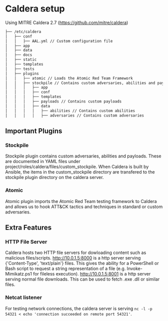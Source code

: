 # Caldera setup
Using MITRE Caldera 2.7 (https://github.com/mitre/caldera) 

```bash
├── /etc/caldera
│   ├── conf
│   │   ├── AAL.yml // Custom configuration file
│   ├── app
│   ├── data
│   ├── docs
│   ├── static
│   ├── templates
│   ├── tests
│   ├── plugins
│   │   ├── atomic // Loads the Atomic Red Team Framework
│   │   ├── stockpile // Contains custom adversaries, abilities and payloads
│   │   │   ├── app
│   │   │   ├── conf
│   │   │   ├── templates
│   │   │   ├── payloads // Contains custom payloads
│   │   │   ├── data
│   │   │   │   ├── abilities // Contains custom abilities
│   │   │   │   ├── adversaries // Contains custom adversaries
```

## Important Plugins
### Stockpile
Stockpile plugin contains custom adversaries, abilities and payloads. These are documented in YAML files under project/roles/caldera/files/custom_stockpile. When Caldera is built by Ansible, the items in the custom_stockpile directory are transfered to the stockpile plugin directory on the caldera server.

### Atomic
Atomic plugin imports the Atomic Red Team testing framework to Caldera and allows us to hook ATT&CK tactics and techniques in standard or custom adversaries.

## Extra Features
### HTTP File Server
Caldera hosts two HTTP file servers for dowloading content such as malicious files/scripts. http://10.0.1.5:8000 is a http server serving {'Content-Type', 'text/plain'} files. This gives the ability for a PowerShell or Bash script to request a string representation of a file (e.g. Invoke-Mimikatz.ps1 for fileless execution). http://10.0.1.5:8001 is a http server serving normal file downloads. This can be used to fetch .exe .dll or similar files.

### Netcat listener
For testing network connections, the caldera server is serving `nc -l -p 54321 < echo 'connection succeeded on remote port 54321'`.